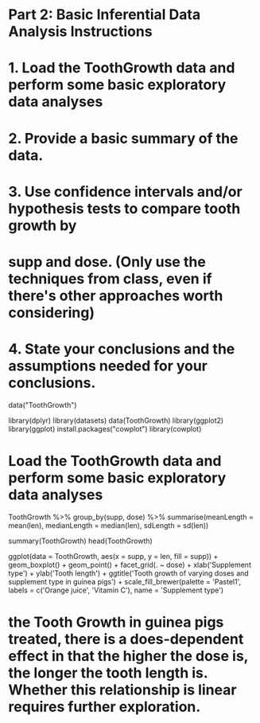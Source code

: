 # Part 2: Basic Inferential Data Analysis Instructions


# 1. Load the ToothGrowth data and perform some basic exploratory data analyses
# 2. Provide a basic summary of the data.
# 3. Use confidence intervals and/or hypothesis tests to compare tooth growth by 
#    supp and dose. (Only use the techniques from class, even if there's other approaches worth considering)
# 4. State your conclusions and the assumptions needed for your conclusions.

data("ToothGrowth")

library(dplyr)
library(datasets)
data(ToothGrowth)
library(ggplot2)
library(ggplot)
install.packages("cowplot")
library(cowplot)


# Load the ToothGrowth data and perform some basic exploratory data analyses
ToothGrowth %>% group_by(supp, dose) %>%
                summarise(meanLength = mean(len), medianLength = median(len), sdLength = sd(len))


summary(ToothGrowth)
head(ToothGrowth)

ggplot(data = ToothGrowth, aes(x = supp, y = len, fill = supp)) +
        geom_boxplot() +
        geom_point() +
        facet_grid(. ~ dose) +
        xlab('Supplement type') +
        ylab('Tooth length') +
        ggtitle('Tooth growth of varying doses and supplement type in guinea pigs') +
        scale_fill_brewer(palette = 'Pastel1',
                          labels = c('Orange juice', 'Vitamin C'),
                          name = 'Supplement type')

# the Tooth Growth in guinea pigs treated, there is a does-dependent effect in that the higher the dose is, the longer the tooth length is. Whether this relationship is linear requires further exploration.
